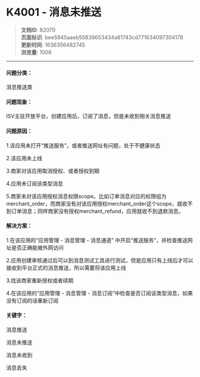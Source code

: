 # K4001 - 消息未推送

> **文档ID**: 82070  
> **页面标识**: bee5945aaeb55839653434a81743cd771634097304178  
> **更新时间**: 1636356482745  
> **浏览量**: 1006

---

#### 问题分类：

消息推送类

#### 问题现象：

ISV主驻开放平台，创建应用后，订阅了消息，但是未收到相关消息推送

#### 问题原因：

1.该应用未打开“推送服务”，或者推送网址有问题，处于不健康状态

2.该应用未上线

3.商家对该应用取消授权、或者授权到期

4.应用未订阅该类型消息

5.商家未对该应用授权消息权限scope。比如订单消息对应的权限组为merchant\_order，而商家没有对该应用授权merchant\_order这个scope，就收不到订单消息；同样商家没有授权merchant\_refund，应用就收不到退款消息。

#### 解决方案：

1.在该应用的“应用管理 - 消息管理 - 消息通道” 中开启“推送服务”，并检查推送网址是否正确能被外网访问

2.应用创建审核通过后可以到消息测试工具进行测试，但是应用只有上线后才可以接收到平台正式的消息推送，所以需要将该应用上线

3.找该商家重新授权或者续期

4.在该应用的“应用管理 - 消息管理 - 消息订阅”中检查是否订阅该类型消息，如果没有订阅的话重新订阅

#### 关键字：

消息推送

消息未推送

消息未收到

消息丢失
